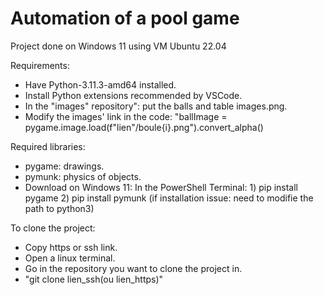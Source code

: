 # Automation of a pool game
Project done on Windows 11 using VM Ubuntu 22.04

Requirements: 
- Have Python-3.11.3-amd64 installed.
- Install Python extensions recommended by VSCode.
- In the "images" repository": put the balls and table images.png.
- Modify the images' link in the code: "ballImage = pygame.image.load(f"lien"/boule{i}.png").convert_alpha()

Required libraries: 
- pygame: drawings.
- pymunk: physics of objects.
- Download on Windows 11: In the PowerShell Terminal: 1) pip install pygame 
                                                      2) pip install pymunk
  (if installation issue: need to modifie the path to python3)
                                       
To clone the project:
  - Copy https or ssh link.
  - Open a linux terminal.
  - Go in the repository you want to clone the project in.
  - "git clone lien_ssh(ou lien_https)"
